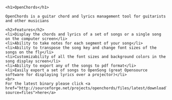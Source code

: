 <!DOCTYPE html>
<html>
<body>

	<h1>OpenChords</h1>

	OpenChords is a guitar chord and lyrics management tool for guitarists and other musicians

	<h2>Features</h2>
	<li>Display the chords and lyrics of a set of songs or a single song on the computer screen</li>
	<li>Ability to take notes for each segment of your song</li>
	<li>Ability to transpose the song key and change font sizes of the songs on the fly</li>
	<li>Customizability of all the font sizes and background colors in the song display screen</li>
	<li>Ability to export any of the songs to pdf format</li>
	<li>Easily export a set of songs to OpenSong (great Opensource software for displaying lyrics over a projector)</li>
	<br>
	For the latest binary please click <a href="http://sourceforge.net/projects/openchords/files/latest/download?source=files">here</a>


</body>
</html>

